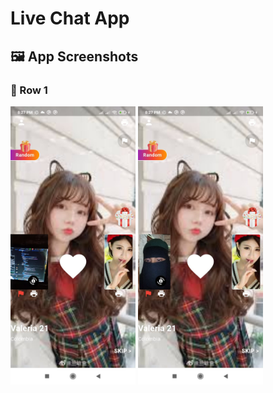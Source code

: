 # Live Chat App

## 🖼 App Screenshots

### 🔹 Row 1
<p float="left">
  <img src="assets/screenshots/back_camera.jfif" width="200"/>
  <img src="assets/screenshots/font camera.jfif" width="200"/>
</p>


